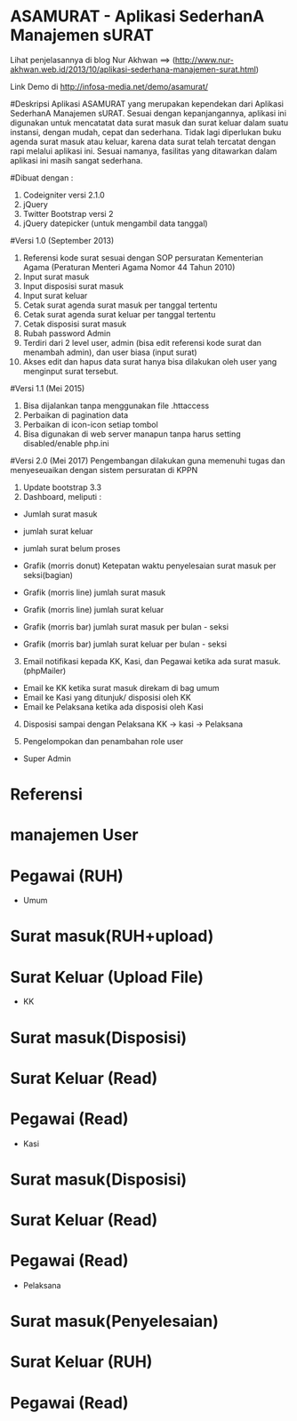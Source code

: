 # ASAMURAT - Aplikasi SederhanA Manajemen sURAT


Lihat penjelasannya di blog Nur Akhwan ==> (http://www.nur-akhwan.web.id/2013/10/aplikasi-sederhana-manajemen-surat.html)

Link Demo di http://infosa-media.net/demo/asamurat/


#Deskripsi
Aplikasi ASAMURAT yang merupakan kependekan dari Aplikasi SederhanA Manajemen sURAT. Sesuai dengan kepanjangannya, aplikasi ini digunakan untuk mencatatat data surat masuk dan surat keluar dalam suatu instansi, dengan mudah, cepat dan sederhana. Tidak lagi diperlukan buku agenda surat masuk atau keluar, karena data surat telah tercatat dengan rapi melalui aplikasi ini. Sesuai namanya, fasilitas yang ditawarkan dalam aplikasi ini masih sangat sederhana. 

#Dibuat dengan :
1. Codeigniter versi 2.1.0
2. jQuery
3. Twitter Bootstrap versi 2
4. jQuery datepicker (untuk mengambil data tanggal)

#Versi 1.0 (September 2013)
1. Referensi kode surat sesuai dengan SOP persuratan Kementerian Agama (Peraturan Menteri Agama Nomor 44 Tahun 2010)
2. Input surat masuk
3. Input disposisi surat masuk
4. Input surat keluar
5. Cetak surat agenda surat masuk per tanggal tertentu
6. Cetak surat agenda surat keluar per tanggal tertentu
7. Cetak disposisi surat masuk
8. Rubah password Admin
9. Terdiri dari 2 level user, admin (bisa edit referensi kode surat dan menambah admin), dan user biasa (input surat)
10. Akses edit dan hapus data surat hanya bisa dilakukan oleh user yang menginput surat tersebut.

#Versi 1.1 (Mei 2015)
1. Bisa dijalankan tanpa menggunakan file .httaccess
2. Perbaikan di pagination data
3. Perbaikan di icon-icon setiap tombol
4. Bisa digunakan di web server manapun tanpa harus setting disabled/enable php.ini

#Versi 2.0 (Mei 2017)
Pengembangan dilakukan guna memenuhi tugas dan menyeseuaikan dengan sistem persuratan di KPPN
1. Update bootstrap 3.3
2. Dashboard, meliputi :
- Jumlah surat masuk
- jumlah surat keluar
- jumlah surat belum proses

- Grafik (morris donut) Ketepatan waktu penyelesaian surat masuk per seksi(bagian)

- Grafik (morris line) jumlah surat masuk
- Grafik (morris line) jumlah surat keluar

- Grafik (morris bar) jumlah surat masuk per bulan - seksi
- Grafik (morris bar) jumlah surat keluar per bulan - seksi

3. Email notifikasi kepada KK, Kasi, dan Pegawai ketika ada surat masuk.(phpMailer)
- Email ke KK ketika surat masuk direkam di bag umum
- Email ke Kasi yang ditunjuk/ disposisi oleh KK
- Email ke Pelaksana ketika ada disposisi oleh Kasi


4. Disposisi sampai dengan Pelaksana
KK -> kasi -> Pelaksana

5. Pengelompokan dan penambahan role user
- Super Admin
 # Referensi
 # manajemen User
 # Pegawai (RUH)
- Umum
 # Surat masuk(RUH+upload)
 # Surat Keluar (Upload File)
- KK
 # Surat masuk(Disposisi)
 # Surat Keluar (Read)
 # Pegawai (Read)
- Kasi
 # Surat masuk(Disposisi)
 # Surat Keluar (Read)
 # Pegawai (Read)
- Pelaksana 
 # Surat masuk(Penyelesaian)
 # Surat Keluar (RUH)
 # Pegawai (Read)


